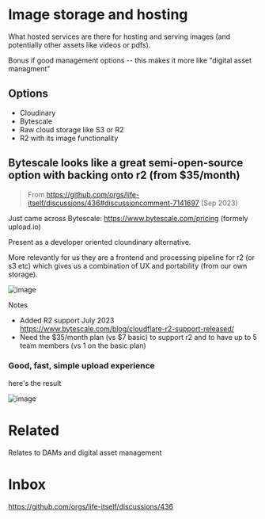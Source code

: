 # Image storage and hosting

What hosted services are there for hosting and serving images (and potentially other assets like videos or pdfs).

Bonus if good management options -- this makes it more like "digital asset managment"

## Options

- Cloudinary
- Bytescale
- Raw cloud storage like S3 or R2
- R2 with its image functionality

## Bytescale looks like a great semi-open-source option with backing onto r2 (from $35/month)

> From https://github.com/orgs/life-itself/discussions/436#discussioncomment-7141697 (Sep 2023)

Just came across Bytescale: https://www.bytescale.com/pricing (formely upload.io)

Present as a developer oriented cloundinary alternative.

More relevantly for us they are a frontend and processing pipeline for r2 (or s3 etc) which gives us a combination of UX and portability (from our own storage).

![image](https://github.com/life-itself/community/assets/180658/15676968-68c1-4531-96ab-bdc430b25e7a)

Notes

- Added R2 support July 2023 https://www.bytescale.com/blog/cloudflare-r2-support-released/
- Need the $35/month plan (vs $7 basic) to support r2 and to have up to 5 team members (vs 1 on the basic plan)

### Good, fast, simple upload experience

here's the result

![image](https://github.com/life-itself/community/assets/180658/cd1e3dd7-2104-4bf5-8a7e-4f5f3c2c2575)

# Related

Relates to DAMs and digital asset management

# Inbox

https://github.com/orgs/life-itself/discussions/436
